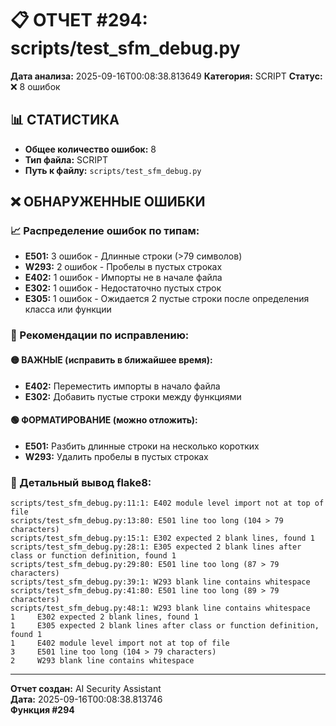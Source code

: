 # 📋 ОТЧЕТ #294: scripts/test_sfm_debug.py

**Дата анализа:** 2025-09-16T00:08:38.813649
**Категория:** SCRIPT
**Статус:** ❌ 8 ошибок

## 📊 СТАТИСТИКА

- **Общее количество ошибок:** 8
- **Тип файла:** SCRIPT
- **Путь к файлу:** `scripts/test_sfm_debug.py`

## ❌ ОБНАРУЖЕННЫЕ ОШИБКИ

### 📈 Распределение ошибок по типам:

- **E501:** 3 ошибок - Длинные строки (>79 символов)
- **W293:** 2 ошибок - Пробелы в пустых строках
- **E402:** 1 ошибок - Импорты не в начале файла
- **E302:** 1 ошибок - Недостаточно пустых строк
- **E305:** 1 ошибок - Ожидается 2 пустые строки после определения класса или функции

### 🎯 Рекомендации по исправлению:

#### 🟡 ВАЖНЫЕ (исправить в ближайшее время):
- **E402:** Переместить импорты в начало файла
- **E302:** Добавить пустые строки между функциями

#### 🟢 ФОРМАТИРОВАНИЕ (можно отложить):
- **E501:** Разбить длинные строки на несколько коротких
- **W293:** Удалить пробелы в пустых строках

### 📝 Детальный вывод flake8:

```
scripts/test_sfm_debug.py:11:1: E402 module level import not at top of file
scripts/test_sfm_debug.py:13:80: E501 line too long (104 > 79 characters)
scripts/test_sfm_debug.py:15:1: E302 expected 2 blank lines, found 1
scripts/test_sfm_debug.py:28:1: E305 expected 2 blank lines after class or function definition, found 1
scripts/test_sfm_debug.py:29:80: E501 line too long (87 > 79 characters)
scripts/test_sfm_debug.py:39:1: W293 blank line contains whitespace
scripts/test_sfm_debug.py:41:80: E501 line too long (89 > 79 characters)
scripts/test_sfm_debug.py:48:1: W293 blank line contains whitespace
1     E302 expected 2 blank lines, found 1
1     E305 expected 2 blank lines after class or function definition, found 1
1     E402 module level import not at top of file
3     E501 line too long (104 > 79 characters)
2     W293 blank line contains whitespace

```

---
**Отчет создан:** AI Security Assistant  
**Дата:** 2025-09-16T00:08:38.813746  
**Функция #294**
